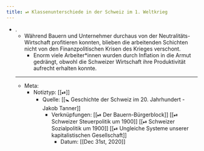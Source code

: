```yaml
---
title: ⏯ Klassenunterschiede in der Schweiz im 1. Weltkrieg
---
```


- .
	- Während Bauern und Unternehmer durchaus von der Neutralitäts-Wirtschaft profitieren konnten, blieben die arbeitenden Schichten nicht von den Finanzpolitischen Krisen des Krieges verschont.
		- Enorm viele Arbeiter*innen wurden durch Inflation in die Armut gedrängt, obwohl die Schweizer Wirtschaft ihre Produktivität aufrecht erhalten konnte.
	- ---
	- Meta:
		- Notiztyp: [[⏯]]
			- Quelle: [[🚼 Geschichte der Schweiz im 20. Jahrhundert - Jakob Tanner]]
				- Verknüpfungen: [[⏯ Der Bauern-Bürgerblock]] [[⏯ Schweizer Steuerpolitik um 1900]] [[⏯ Schweizer Sozialpolitik um 1900]] [[⏯ Ungleiche Systeme unserer kapitalistischen Gesellschaft]]
					- Datum: [[Dec 31st, 2020]]